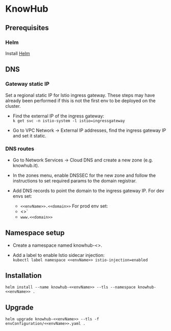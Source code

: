 # KnowHub

## Prerequisites
### Helm
Install [Helm](https://medium.com/google-cloud/install-secure-helm-in-gke-254d520061f7)
## DNS
### Gateway static IP
Set a regional static IP for Istio ingress gateway. These steps may have already been performed if this is not the first env to be deployed on the cluster.

* Find the external IP of the ingress gateway:  
`k get svc -n istio-system -l istio=ingressgateway`

* Go to VPC Network -> External IP addresses, find the ingress gateway IP and set it static.

### DNS routes
* Go to Network Services -> Cloud DNS and create a new zone (e.g. knowhub.it).

* In the zones menu, enable DNSSEC for the new zone and follow the instructions to set required params to the domain registrar.

* Add DNS records to point the domain to the ingress gateway IP.
For dev envs set:
  * `<<envName>>.<<domain>>`
For prod env set:
  * <<domain>>`
  * `www.<<domain>>`

## Namespace setup
* Create a namespace named knowhub-<<envName>>.

* Add a label to enable Istio sidecar injection:  
`kubectl label namespace <<envName>> istio-injection=enabled`

## Installation
`helm install --name knowhub-<<envName>> --tls --namespace knowhub-<<envName>> .`

## Upgrade
`helm upgrade knowhub-<<envName>> --tls -f envConfiguration/<<envName>>.yaml .`
